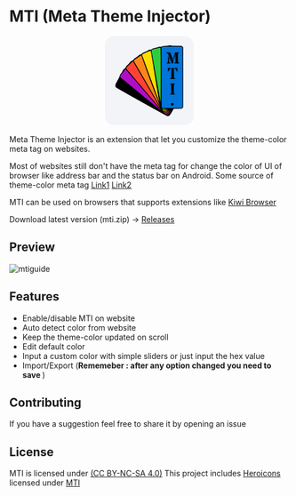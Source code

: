 # MTI (Meta Theme Injector)
<p align="center">
 <img src="src/png/icon256.png" alt="MTI"
	title="b2ntp" width="160" height="160" />
</p>

Meta Theme Injector is an extension that let you customize the theme-color meta tag on websites.

Most of websites still don't have the meta tag for change the color of UI of browser like address bar and the status bar on Android.
Some source of theme-color meta tag  [Link1](https://developers.google.com/web/updates/2015/08/using-manifest-to-set-sitewide-theme-color) [Link2](https://developers.google.com/web/updates/2014/11/Support-for-theme-color-in-Chrome-39-for-Android)

MTI can be used on browsers that supports extensions like [Kiwi Browser](https://kiwibrowser.com/)

Download latest version (mti.zip) -> [Releases](https://github.com/d3ward/mti/releases)

## Preview 

![mtiguide](https://github.com/d3ward/mti/blob/master/src/png/mtiguide.png)

## Features

- Enable/disable MTI on website
- Auto detect color from website
- Keep the theme-color updated on scroll
- Edit default color
- Input a custom color with simple sliders or just input the hex value
- Import/Export
(<b>Rememeber : after any option changed you need to save </b>)

## Contributing

If you have a suggestion feel free to share it by opening an issue

## License
MTI is licensed under [(CC BY-NC-SA 4.0)](https://creativecommons.org/licenses/by-nc-sa/4.0/)
This project includes [Heroicons](https://heroicons.dev/) licensed under [MTI](https://github.com/tailwindlabs/heroicons/blob/master/LICENSE)
